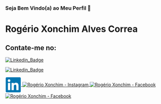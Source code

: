 ### Seja Bem Vindo(a) ao Meu Perfil 👋

<!--
**rogerioxonchim/rogerioxonchim** is a ✨ _special_ ✨ repository because its `README.md` (this file) appears on your GitHub profile.



Here are some ideas to get you started:

- 🔭 I’m currently working on ...
- 🌱 I’m currently learning ...
- 👯 I’m looking to collaborate on ...
- 🤔 I’m looking for help with ...
- 💬 Ask me about ...
- 📫 How to reach me: ...
- 😄 Pronouns: ...
- ⚡ Fun fact: ...
-->

# Rogério Xonchim Alves Correa

## Contate-me no:
[![Linkedin_Badge](https://img.shields.io/badge/-LinkedIn-blue?style=flat-square&logo=Linkedin&LogoColor=white&Link=https://www.linkedin.com/in/rog%C3%A9rio-xonchim-b3b3a717/)](https://www.linkedin.com/in/rog%C3%A9rio-xonchim-b3b3a717/)

[![Linkedin_Badge](https://img.shields.io/badge/Instagram-E4405F?style=for-the-badge&logo=instagram&logoColor=white&Link=https://www.instagram.com/rogerioxonchim/)](https://www.instagram.com/rogerioxonchim/)


<a href="https://www.linkedin.com/in/rog%C3%A9rio-xonchim-b3b3a717/" target="popup">
  <img align="center" alt="Rogério Xonchim - Linkedin" heigth="50" width="50" src="https://raw.githubusercontent.com/devicons/devicon/master/icons/linkedin/linkedin-original.svg" style="max-width:100%;">
</a>
<a href="https://www.instagram.com/rogerioxonchim/" target="_blank">
  <img align="center" alt="Rogério Xonchim - Instagram" heigth="50" width="50" src="https://image.flaticon.com/icons/png/128/2111/2111463.png" style="max-width:100%;">
</a>
<a href="https://www.facebook.com/rogerio.xonchim/" target="_blank">
  <img align="center" alt="Rogério Xonchim - Facebook" heigth="50" width="50" src="https://www.flaticon.com/svg/vstatic/svg/1384/1384053.svg?token=exp=1619487875~hmac=93b300f373d6d4525d9701bddd08cdc5" style="max-width:100%;">
</a>
<a href="https://api.whatsapp.com/send?phone=5518998087813&text=WhatsApp" target="_blank">
  <img align="center" alt="Rogério Xonchim - Facebook" heigth="50" width="50" src="https://image.flaticon.com/icons/png/128/220/220236.png" style="max-width:100%;">
</a>
